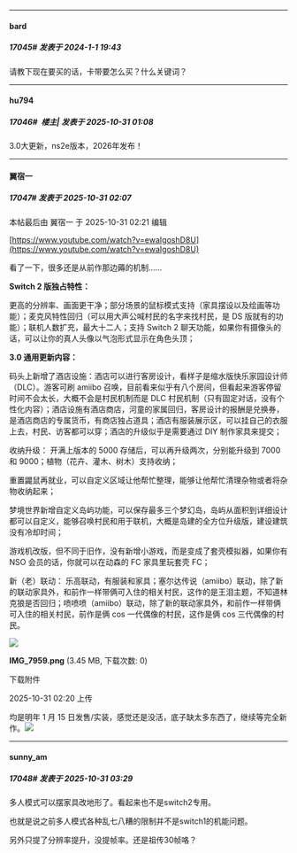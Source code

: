 ﻿
*****

####  bard  
##### 17045#       发表于 2024-1-1 19:43

请教下现在要买的话，卡带要怎么买？什么关键词？

*****

####  hu794  
##### 17046#         楼主| 发表于 2025-10-31 01:08

3.0大更新，ns2e版本，2026年发布！


*****

####  翼宿一  
##### 17047#       发表于 2025-10-31 02:07

 本帖最后由 翼宿一 于 2025-10-31 02:21 编辑 

[https://www.youtube.com/watch?v=ewaIgoshD8U](https://www.youtube.com/watch?v=ewaIgoshD8U)

看了一下，很多还是从前作那边薅的机制……

<strong>Switch 2 版独占特性：</strong>

更高的分辨率、画面更干净；部分场景的鼠标模式支持（家具摆设以及绘画等功能）；麦克风特性回归（可以用大声公喊村民的名字来找村民，是 DS 版就有的功能）；联机人数扩充，最大十二人；支持 Switch 2 聊天功能，如果你有摄像头的话，可以让你的真人头像以气泡形式显示在角色头顶；

<strong>3.0 通用更新内容：</strong>

码头上新增了酒店设施：酒店可以进行客房设计，看样子是缩水版快乐家园设计师（DLC）。游客可刷 amiibo 召唤，目前看来似乎有八个房间，但看起来游客停留时间不会太长，大概不会是村民机制而是 DLC 村民机制（只有固定对话，没有个性化内容）；酒店设施有酒店商店，河童的家属回归，客房设计的报酬是兑换券，是酒店商店的专属货币，有商店独占道具；酒店有服装展示区，可以挂自己的衣服上去，村民、访客都可以穿；酒店的升级似乎是需要通过 DIY 制作家具来提交；

收纳升级：
开满上版本的 5000 存储后，可以再升级两次，分别能升级到 7000 和 9000；植物（花卉、灌木、树木）支持收纳；

重置鼹鼠再就业，可以自定义区域让他帮忙整理，能够让他帮忙清理杂物或者将杂物收纳起来；

梦境世界新增自定义岛屿功能，可以保存最多三个梦幻岛，岛屿从面积到详细设计都可以自定义，能够召唤村民和用于联机，大概是岛建的全方位升级版，建设建筑没有冷却时间；

游戏机改版，但不同于旧作，没有新增小游戏，而是变成了套壳模拟器，如果你有 NSO 会员的话，你就可以在动森的 FC 家具里玩套壳 FC；

新（老）联动：
乐高联动，有服装和家具；塞尔达传说（amiibo）联动，除了新的联动家具外，和前作一样带俩可入住的相关村民，这作的是王泪主题，不知道林克狼是否回归；喷喷喷（amiibo）联动，除了新的联动家具外，和前作一样带俩可入住的相关村民，前作是俩 cos 一代偶像的村民，这作是俩 cos 三代偶像的村民。

<img src="https://img.stage1st.com/forum/202510/31/022045jxgyjqkl4jj1jo1q.png" referrerpolicy="no-referrer">

<strong>IMG_7959.png</strong> (3.45 MB, 下载次数: 0)

下载附件

2025-10-31 02:20 上传

均是明年 1 月 15 日发售/实装，感觉还是没活，底子缺太多东西了，继续等完全新作。<img src="https://static.stage1st.com/image/smiley/face2017/002.png" referrerpolicy="no-referrer">

*****

####  sunny_am  
##### 17048#       发表于 2025-10-31 03:29

多人模式可以摆家具改地形了。看起来也不是switch2专用。

也就是说之前多人模式各种乱七八糟的限制并不是switch1的机能问题。

另外只提了分辨率提升，没提帧率。还是祖传30帧咯？

